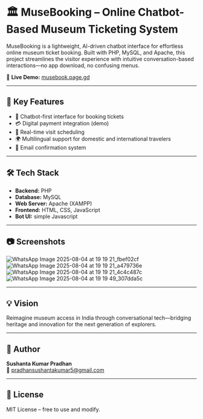# 🏛️ MuseBooking – Online Chatbot-Based Museum Ticketing System

MuseBooking is a lightweight, AI-driven chatbot interface for effortless online museum ticket booking. Built with PHP, MySQL, and Apache, this project streamlines the visitor experience with intuitive conversation-based interactions—no app download, no confusing menus.

🔗 **Live Demo:** [musebook.page.gd](http://musebook.page.gd)

---

## 🚀 Key Features
- 🤖 Chatbot-first interface for booking tickets  
- 💳 Digital payment integration (demo)  
- 📅 Real-time visit scheduling  
- 🌍 Multilingual support for domestic and international travelers  
- 📧 Email confirmation system  

---

## 🛠️ Tech Stack
- **Backend:** PHP  
- **Database:** MySQL  
- **Web Server:** Apache (XAMPP)  
- **Frontend:** HTML, CSS, JavaScript  
- **Bot UI:** simple Javascript

---

## 📷 Screenshots
![WhatsApp Image 2025-08-04 at 19 19 21_fbef02cf](https://github.com/user-attachments/assets/38b96301-6fab-4cd8-a8c6-84888a01fdf5)
![WhatsApp Image 2025-08-04 at 19 19 21_a479736e](https://github.com/user-attachments/assets/9568ec7d-b175-4d43-ad64-302eced7e94e)
![WhatsApp Image 2025-08-04 at 19 19 21_4c4c487c](https://github.com/user-attachments/assets/3032d8b1-c637-41f4-9c0c-746906cece77)
![WhatsApp Image 2025-08-04 at 19 19 49_307dda5c](https://github.com/user-attachments/assets/26a5ccb9-012b-4a72-857d-8aba811bcfa7)

---

## 💡 Vision
Reimagine museum access in India through conversational tech—bridging heritage and innovation for the next generation of explorers.

---

## 👤 Author
**Sushanta Kumar Pradhan**  
📧 pradhansushantakumar5@gmail.com

---

## 📝 License
MIT License – free to use and modify.
